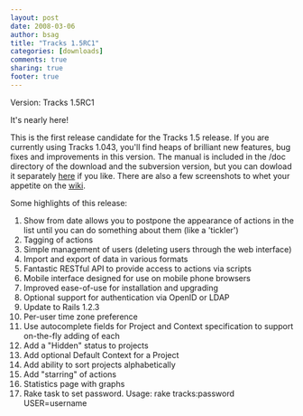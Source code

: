 ```yaml
---
layout: post
date: 2008-03-06 
author: bsag 
title: "Tracks 1.5RC1" 
categories: [downloads] 
comments: true
sharing: true
footer: true
---
```


Version: Tracks 1.5RC1

It's nearly here!

This is the first release candidate for the Tracks 1.5 release. If you are currently using Tracks 1.043, you'll find heaps of brilliant new features, bug fixes and improvements in this version. The manual is included in the /doc directory of the download and the subversion version, but you can dowload it separately <a href="http://www.rousette.org.uk/projects/files/manual_1.5.pdf">here</a> if you like. There are also a few screenshots to whet your appetite on the <a href="http://www.rousette.org.uk/projects/wiki/Tracks1.5rc1/">wiki</a>.

Some highlights of this release:

<ol>
<li>Show from date allows you to postpone the appearance of actions in the list until you can do something about them (like a 'tickler')</li>
<li>Tagging of actions</li>
<li>Simple management of users (deleting users through the web interface)</li>
<li>Import and export of data in various formats</li>
<li>Fantastic RESTful API to provide access to actions via scripts</li>
<li>Mobile interface designed for use on mobile phone browsers</li>
<li>Improved ease-of-use for installation and upgrading</li>
<li>Optional support for authentication via OpenID or LDAP</li>
<li>Update to Rails 1.2.3</li>
<li>Per-user time zone preference</li>
<li>Use autocomplete fields for Project and Context specification to support on-the-fly adding of each</li>
<li>Add a "Hidden" status to projects</li>
<li>Add optional Default Context for a Project</li>
<li>Add ability to sort projects alphabetically</li>
<li>Add "starring" of actions</li>
<li>Statistics page with graphs</li>
<li>Rake task to set password. Usage: rake tracks:password USER=username</li>
</ol>
 

